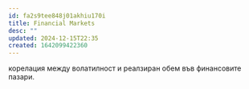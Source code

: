 ```yaml
---
id: fa2s9tee848j01akhiu170i
title: Financial Markets
desc: ""
updated: 2024-12-15T22:35
created: 1642099422360
---
```


корелация между волатилност и реалзиран обем във финансовите пазари.

